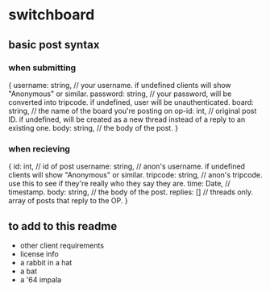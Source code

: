 # switchboard

## basic post syntax

### when submitting

  {
    username: string, // your username. if undefined clients will show "Anonymous" or similar.
    password: string, // your password, will be converted into tripcode. if undefined, user will be unauthenticated.
    board: string, // the name of the board you're posting on
    op-id: int, // original post ID. if undefined, will be created as a new thread instead of a reply to an existing one.
    body: string, // the body of the post.
  }

### when recieving

  {
    id: int, // id of post
    username: string, // anon's username. if undefined clients will show "Anonymous" or similar.
    tripcode: string, // anon's tripcode. use this to see if they're really who they say they are.
    time: Date, // timestamp.
    body: string, // the body of the post.
    replies: [] // threads only. array of posts that reply to the OP.
  }

## to add to this readme

* other client requirements
* license info
* a rabbit in a hat
* a bat
* a '64 impala
